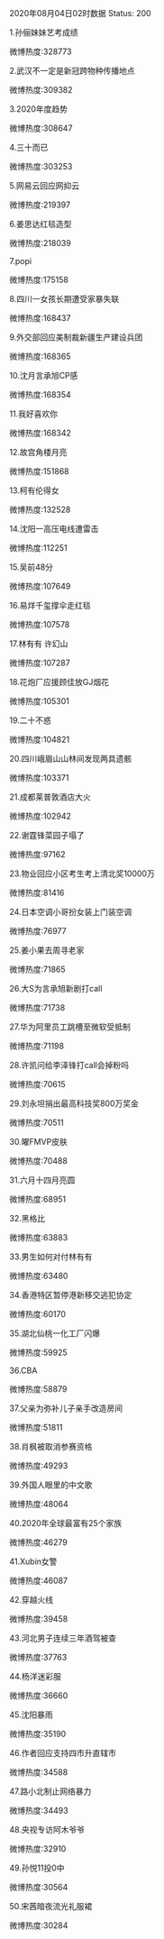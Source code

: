 2020年08月04日02时数据
Status: 200

1.孙俪妹妹艺考成绩

微博热度:328773

2.武汉不一定是新冠跨物种传播地点

微博热度:309382

3.2020年度趋势

微博热度:308647

4.三十而已

微博热度:303253

5.网易云回应网抑云

微博热度:219397

6.姜思达红毯造型

微博热度:218039

7.popi

微博热度:175158

8.四川一女孩长期遭受家暴失联

微博热度:168437

9.外交部回应美制裁新疆生产建设兵团

微博热度:168365

10.沈月言承旭CP感

微博热度:168354

11.我好喜欢你

微博热度:168342

12.故宫角楼月亮

微博热度:151868

13.柯有伦得女

微博热度:132528

14.沈阳一高压电线遭雷击

微博热度:112251

15.吴前48分

微博热度:107649

16.易烊千玺撑伞走红毯

微博热度:107578

17.林有有 许幻山

微博热度:107287

18.花炮厂应援顾佳放GJ烟花

微博热度:105301

19.二十不惑

微博热度:104821

20.四川峨眉山山林间发现两具遗骸

微博热度:103371

21.成都莱普敦酒店大火

微博热度:102942

22.谢霆锋菜园子塌了

微博热度:97162

23.物业回应小区考生考上清北奖10000万

微博热度:81416

24.日本空调小哥扮女装上门装空调

微博热度:76977

25.姜小果去周寻老家

微博热度:71865

26.大S为言承旭新剧打call

微博热度:71738

27.华为阿里员工跳槽至微软受抵制

微博热度:71198

28.许凯问给李泽锋打call会掉粉吗

微博热度:70615

29.刘永坦捐出最高科技奖800万奖金

微博热度:70511

30.曜FMVP皮肤

微博热度:70488

31.六月十四月亮圆

微博热度:68951

32.黑格比

微博热度:63883

33.男生如何对付林有有

微博热度:63480

34.香港特区暂停港新移交逃犯协定

微博热度:60170

35.湖北仙桃一化工厂闪爆

微博热度:59925

36.CBA

微博热度:58879

37.父亲为弥补儿子亲手改造房间

微博热度:51811

38.肖枫被取消参赛资格

微博热度:49293

39.外国人眼里的中文歌

微博热度:48064

40.2020年全球最富有25个家族

微博热度:46279

41.Xubin女警

微博热度:46087

42.穿越火线

微博热度:39458

43.河北男子连续三年酒驾被查

微博热度:37763

44.杨洋迷彩服

微博热度:36660

45.沈阳暴雨

微博热度:35190

46.作者回应支持四市升直辖市

微博热度:34588

47.路小北制止网络暴力

微博热度:34493

48.央视专访阿木爷爷

微博热度:32910

49.孙悦11投0中

微博热度:30564

50.宋茜暗夜流光礼服裙

微博热度:30284


